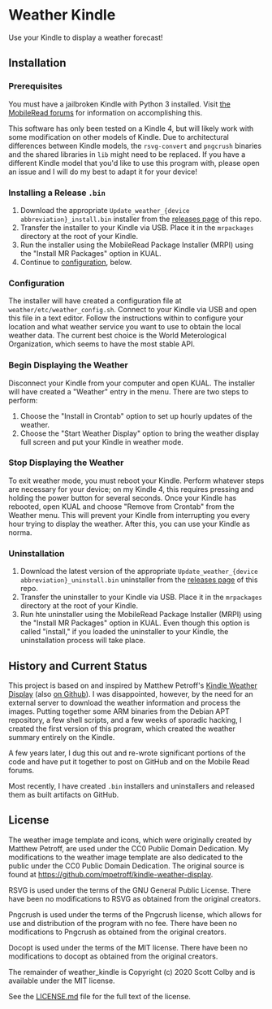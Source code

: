 # Weather Kindle

Use your Kindle to display a weather forecast!

## Installation

### Prerequisites
You must have a jailbroken Kindle with Python 3 installed. Visit [the MobileRead forums](https://www.mobileread.com/forums/showthread.php?t=320564) for information on accomplishing this.

This software has only been tested on a Kindle 4, but will likely work with some modification on other models of Kindle. Due to architectural differences between Kindle models, the `rsvg-convert` and `pngcrush` binaries and the shared libraries in `lib` might need to be replaced. If you have a different Kindle model that you'd like to use this program with, please open an issue and I will do my best to adapt it for your device!

### Installing a Release `.bin`

1. Download the appropriate `Update_weather_{device abbreviation}_install.bin` installer from the [releases page](https://github.com/scolby33/weather_kindle/releases) of this repo.
2. Transfer the installer to your Kindle via USB. Place it in the `mrpackages` directory at the root of your Kindle.
3. Run the installer using the MobileRead Package Installer (MRPI) using the "Install MR Packages" option in KUAL.
4. Continue to [configuration](#configuration), below.

### Configuration

The installer will have created a configuration file at `weather/etc/weather_config.sh`. Connect to your Kindle via USB and open this file in a text editor. Follow the instructions within to configure your location and what weather service you want to use to obtain the local weather data. The current best choice is the World Meterological Organization, which seems to have the most stable API.

### Begin Displaying the Weather

Disconnect your Kindle from your computer and open KUAL. The installer will have created a "Weather" entry in the menu. There are two steps to perform:

1. Choose the "Install in Crontab" option to set up hourly updates of the weather.
2. Choose the "Start Weather Display" option to bring the weather display full screen and put your Kindle in weather mode.

### Stop Displaying the Weather

To exit weather mode, you must reboot your Kindle. Perform whatever steps are necessary for your device; on my Kindle 4, this requires pressing and holding the power button for several seconds. Once your Kindle has rebooted, open KUAL and choose "Remove from Crontab" from the Weather menu. This will prevent your Kindle from interrupting you every hour trying to display the weather. After this, you can use your Kindle as norma.

### Uninstallation

1. Download the latest version of the appropriate `Update_weather_{device abbreviation}_uninstall.bin` uninstaller from the [releases page](https://github.com/scolby33/weather_kindle/releases) of this repo.
2. Transfer the uninstaller to your Kindle via USB. Place it in the `mrpackages` directory at the root of your Kindle.
3. Run hte uninstaller using the MobileRead Package Installer (MRPI) using the "Install MR Packages" option in KUAL. Even though this option is called "install," if you loaded the uninstaller to your Kindle, the uninstallation process will take place.

## History and Current Status

This project is based on and inspired by Matthew Petroff's [Kindle Weather Display](https://mpetroff.net/2012/09/kindle-weather-display/) (also [on Github](https://github.com/mpetroff/kindle-weather-display)).
I was disappointed, however, by the need for an external server to download the weather information and process the images.
Putting together some ARM binaries from the Debian APT repository, a few shell scripts, and a few weeks of sporadic hacking, I created the first version of this program, which created the weather summary entirely on the Kindle.

A few years later, I dug this out and re-wrote significant portions of the code and have put it together to post on GitHub and on the Mobile Read forums.

Most recently, I have created `.bin` installers and uninstallers and released them as built artifacts on GitHub.

## License

The weather image template and icons, which were originally created by Matthew Petroff, are used under the CC0 Public Domain Dedication. My modifications to the weather image template are also dedicated to the public under the CC0 Public Domain Dedication. The original source is found at https://github.com/mpetroff/kindle-weather-display.

RSVG is used under the terms of the GNU General Public License. There have been no modifications to RSVG as obtained from the original creators.

Pngcrush is used under the terms of the Pngcrush license, which allows for use and distribution of the program with no fee. There have been no modifications to Pngcrush as obtained from the original creators.

Docopt is used under the terms of the MIT license. There have been no modifications to docopt as obtained from the original creators.

The remainder of weather_kindle is Copyright (c) 2020 Scott Colby and is available under the MIT license.

See the [LICENSE.md](LICENSE.md) file for the full text of the license.

